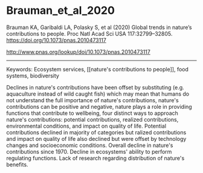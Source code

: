# Brauman_et_al_2020

Brauman KA, Garibaldi LA, Polasky S, et al (2020) Global trends in nature’s contributions to people. Proc Natl Acad Sci USA 117:32799–32805. https://doi.org/10.1073/pnas.2010473117


<http://www.pnas.org/lookup/doi/10.1073/pnas.2010473117>

---

Keywords: Ecosystem services, [[nature's contributions to people]], food systems, biodiversity

Declines in nature's contributions have been offset by substituting (e.g. aquaculture instead of wild caught fish) which may mean that humans do not understand the full importance of nature's contributions, nature's contributions can be positive and negative, nature plays a role in providing functions that contribute to wellbeing,  four distinct ways to approach nature's contributions: potential contributions, realized contributions, environmental conditions, and impact on quality of life. Potential contributions declined in majority of categories but ralized contributions and impact on quality of life also declined but were offset by technology changes and socioeconomic conditions. Overall decline in nature's contributions since 1970. Decline in ecosystems' ability to perform regulating functions. Lack of research regarding distribution of nature's benefits.


